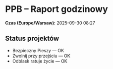 # PPB – Raport godzinowy
**Czas (Europe/Warsaw):** 2025-09-30 08:27

## Status projektów
- Bezpieczny Pieszy — OK
- Zwolnij przy przejściu — OK
- Odblask ratuje życie — OK

